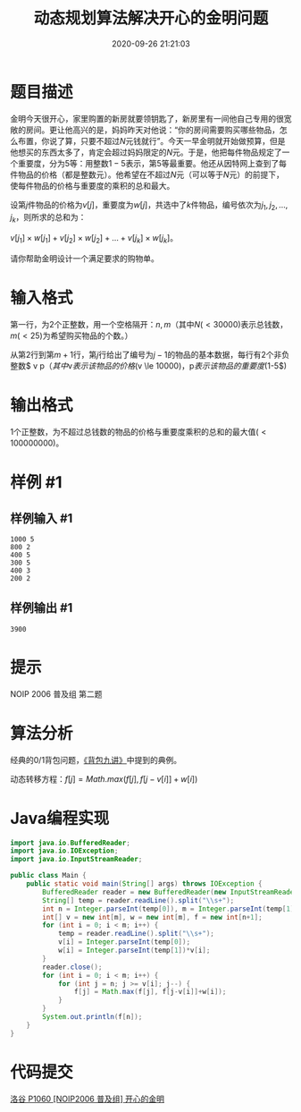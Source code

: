 ﻿---
title: 动态规划算法解决开心的金明问题
date: 2020-09-26 21:21:03
summary: 本文基于动态规划算法解决开心的金明问题（洛谷P1060题），用Java编程实现。
mathjax: true
tags:
- 算法
- Java
categories:
- 算法分析与设计
---

# 题目描述

金明今天很开心，家里购置的新房就要领钥匙了，新房里有一间他自己专用的很宽敞的房间。更让他高兴的是，妈妈昨天对他说：“你的房间需要购买哪些物品，怎么布置，你说了算，只要不超过$N$元钱就行”。今天一早金明就开始做预算，但是他想买的东西太多了，肯定会超过妈妈限定的$N$元。于是，他把每件物品规定了一个重要度，分为$5$等：用整数$1-5$表示，第$5$等最重要。他还从因特网上查到了每件物品的价格（都是整数元）。他希望在不超过$N$元（可以等于$N$元）的前提下，使每件物品的价格与重要度的乘积的总和最大。

设第$j$件物品的价格为$v[j]$，重要度为$w[j]$，共选中了$k$件物品，编号依次为$j_1,j_2,…,j_k$，则所求的总和为：

$v[j_1] \times w[j_1]+v[j_2] \times w[j_2]+ …+v[j_k] \times w[j_k]$。

请你帮助金明设计一个满足要求的购物单。

# 输入格式

第一行，为$2$个正整数，用一个空格隔开：$n,m$（其中$N(<30000)$表示总钱数，$m(<25)$为希望购买物品的个数。）

从第$2$行到第$m+1$行，第$j$行给出了编号为$j-1$的物品的基本数据，每行有$2$个非负整数$ v p$（其中$v$表示该物品的价格$(v \le 10000)$，$p$表示该物品的重要度($1-5$)

# 输出格式

$1$个正整数，为不超过总钱数的物品的价格与重要度乘积的总和的最大值$(<100000000)$。

# 样例 #1

## 样例输入 #1

```
1000 5
800 2
400 5
300 5
400 3
200 2
```

## 样例输出 #1

```
3900
```

# 提示

NOIP 2006 普及组 第二题

# 算法分析

经典的0/1背包问题，[《背包九讲》](https://www.kancloud.cn/kancloud/pack/70124)中提到的典例。

动态转移方程：$f[j] = Math.max(f[j], f[j-v[i]]+w[i])$

# Java编程实现

```java
import java.io.BufferedReader;
import java.io.IOException;
import java.io.InputStreamReader;

public class Main {
    public static void main(String[] args) throws IOException {
        BufferedReader reader = new BufferedReader(new InputStreamReader(System.in));
        String[] temp = reader.readLine().split("\\s+");
        int n = Integer.parseInt(temp[0]), m = Integer.parseInt(temp[1]);
        int[] v = new int[m], w = new int[m], f = new int[n+1];
        for (int i = 0; i < m; i++) {
            temp = reader.readLine().split("\\s+");
            v[i] = Integer.parseInt(temp[0]);
            w[i] = Integer.parseInt(temp[1])*v[i];
        }
        reader.close();
        for (int i = 0; i < m; i++) {
            for (int j = n; j >= v[i]; j--) {
                f[j] = Math.max(f[j], f[j-v[i]]+w[i]);
            }
        }
        System.out.println(f[n]);
    }
}
```

# 代码提交

[洛谷 P1060 \[NOIP2006 普及组\] 开心的金明](https://www.luogu.com.cn/problem/P1060)
